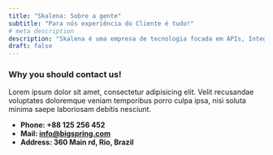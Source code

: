 ```yaml
---
title: "Skalena: Sobre a gente"
subtitle: "Para nós experiência do Cliente é tudo!"
# meta description
description: "Skalena é uma empresa de tecnologia focada em APIs, Integração e Indústria 4.0"
draft: false
---
```



### Why you should contact us!
Lorem ipsum dolor sit amet, consectetur adipisicing elit. Velit recusandae voluptates doloremque veniam temporibus porro culpa ipsa, nisi soluta minima saepe laboriosam debitis nesciunt.

* **Phone: +88 125 256 452** 
* **Mail: info@bigspring.com**
* **Address: 360 Main rd, Rio, Brazil**